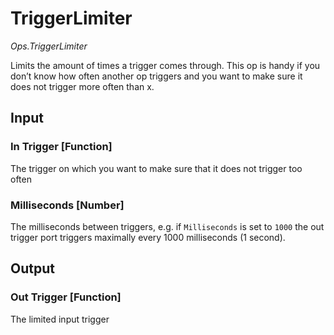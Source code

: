 # TriggerLimiter

*Ops.TriggerLimiter*

Limits the amount of times a trigger comes through. This op is handy if you don’t know how often another op triggers and you want to make sure it does not trigger more often than x.

## Input

### In Trigger [Function]

The trigger on which you want to make sure that it does not trigger too often

### Milliseconds [Number]

The milliseconds between triggers, e.g. if `Milliseconds` is set to `1000` the out trigger port triggers maximally every 1000 milliseconds (1 second).

## Output

### Out Trigger [Function]

The limited input trigger